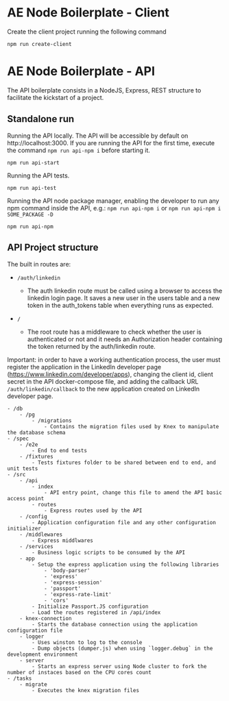 # AE Node Boilerplate - Client

Create the client project running the following command

```
npm run create-client
```

# AE Node Boilerplate - API

The API boilerplate consists in a NodeJS, Express, REST structure to facilitate the kickstart of a project.

## Standalone run

Running the API locally. The API will be accessible by default on http://localhost:3000. If you are running the API for the first time, execute the command `npm run api-npm i` before starting it.

```
npm run api-start
```

Running the API tests.

```
npm run api-test
```

Running the API node package manager, enabling the developer to run any npm command inside the API, e.g.: `npm run api-npm i` or `npm run api-npm i SOME_PACKAGE -D`

```
npm run api-npm
```

## API Project structure

The built in routes are:

- `/auth/linkedin`

  - The auth linkedin route must be called using a browser to access the linkedin login page. It saves a new user in the users table and a new token in the auth_tokens table when everything runs as expected.

- `/`
  - The root route has a middleware to check whether the user is authenticated or not and it needs an Authorization header containing the token returned by the auth/linkedin route.

Important: in order to have a working authentication process, the user must register the application in the LinkedIn developer page (https://www.linkedin.com/developer/apps), changing the client id, client secret in the API docker-compose file, and adding the callback URL `/auth/linkedin/callback` to the new application created on LinkedIn developer page.

```
- /db
    - /pg
        - /migrations
            - Contains the migration files used by Knex to manipulate the database schema
- /spec
    - /e2e
        - End to end tests
    - /fixtures
        - Tests fixtures folder to be shared between end to end, and unit tests
- /src
    - /api
        - index
            - API entry point, change this file to amend the API basic access point
        - routes
            - Express routes used by the API
    - /config
        - Application configuration file and any other configuration initializer
    - /middlewares
        - Express middlwares
    - /services
        - Business logic scripts to be consumed by the API
    - app
        - Setup the express application using the following libraries
            - 'body-parser'
            - 'express'
            - 'express-session'
            - 'passport'
            - 'express-rate-limit'
            - 'cors'
        - Initialize Passport.JS configuration
        - Load the routes registered in /api/index
    - knex-connection
        - Starts the database connection using the application configuration file
    - logger
        - Uses winston to log to the console
        - Dump objects (dumper.js) when using `logger.debug` in the development environment
    - server
        - Starts an express server using Node cluster to fork the number of instaces based on the CPU cores count
- /tasks
    - migrate
        - Executes the knex migration files
```
